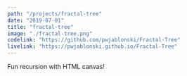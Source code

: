 ```yaml
---
path: "/projects/fractal-tree"
date: "2019-07-01"
title: "fractal-tree"
image: "./fractal-tree.png"
codelink: "https://github.com/pwjablonski/Fractal-Tree"
livelink: "https://pwjablonski.github.io/Fractal-Tree"
---
```


Fun recursion with HTML canvas!